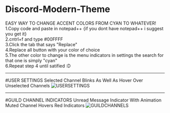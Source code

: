 # Discord-Modern-Theme

EASY WAY TO CHANGE ACCENT COLORS FROM CYAN TO WHATEVER!
<br>1.Copy code and paste in notepad++
{if you dont have notepad++ i suggest you get it}
<br>2.cntrl+f and type #00FFFF
<br>3.Click the tab that says "Replace"
<br>4.Replace all button with your color of choice
<br>5.The other color to change is the menu indicators in settings
the search for that one is simply "cyan"
<br>6.Repeat step 4 until satified :D
______________________
#USER SETTINGS
Selected Channel Blinks
As Well As Hover Over Unselected Channels
![USERSETTINGS](https://cloud.githubusercontent.com/assets/16980963/12704541/12f5bb28-c823-11e5-8b40-daf0929c2784.png)
______________________

#GUILD CHANNEL INDICATORS
Unread Message Indicator With Animation
Muted Channel Hovers Red Indicators
![GUILDCHANNELS](https://cloud.githubusercontent.com/assets/16980963/12704719/3b174d12-c826-11e5-9ef3-7976b853a1d9.png)

